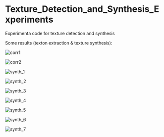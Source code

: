 # Texture_Detection_and_Synthesis_Experiments
Experimenta code for texture detection and synthesis

Some results (texton extraction & texture synthesis):

![corr1](results/res01_corr_detection_and_synthesis/corr_peaks_1.png)

![corr2](results/res01_corr_detection_and_synthesis/corr_peaks_2.png)

![synth_1](results/res01_corr_detection_and_synthesis/Ex_size_S/fig_cor_S_det_and_synth_1.png)

![synth_2](results/res01_corr_detection_and_synthesis/Ex_size_S/fig_cor_S_det_and_synth_2.png)

![synth_3](results/res01_corr_detection_and_synthesis/Ex_size_S/fig_cor_S_det_and_synth_3.png)

![synth_4](results/res01_corr_detection_and_synthesis/Ex_size_S/fig_cor_S_det_and_synth_4.png)

![synth_5](results/res01_corr_detection_and_synthesis/Ex_size_S/fig_cor_S_det_and_synth_5.png)

![synth_6](results/res01_corr_detection_and_synthesis/Ex_size_S/fig_cor_S_det_and_synth_6.png)

![synth_7](results/res01_corr_detection_and_synthesis/Ex_size_S/fig_cor_S_det_and_synth_7.png)
